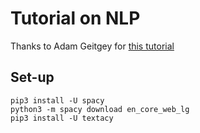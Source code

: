 # Tutorial on NLP
Thanks to Adam Geitgey for [this tutorial](https://medium.com/@ageitgey/natural-language-processing-is-fun-9a0bff37854e)

## Set-up
```shell
pip3 install -U spacy
python3 -m spacy download en_core_web_lg
pip3 install -U textacy
```